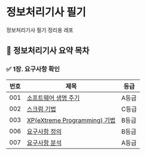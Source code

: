 # 정보처리기사 필기
정보처리기사 필기 정리용 레포


## 📘 정보처리기사 요약 목차

### ✅ 1장. 요구사항 확인

| 번호                          | 제목                         | 등급  |
| --------------------------- | -------------------------- | --- |
| 001 | [소프트웨어 생명 주기](https://github.com/computer-science-note/licence/blob/main/1과목%20-%20소프트웨어설계/1장_요구사항확인/001%20소프트웨어%20생명%20주기.md)                | A등급 |
| 002 | [스크럼 기법](https://github.com/computer-science-note/licence/blob/main/1과목%20-%20소프트웨어설계/1장_요구사항확인/002%20스크럼%20기법.md)                     | C등급 |
| 003 | [XP(eXtreme Programming) 기법](https://github.com/computer-science-note/licence/blob/main/1과목%20-%20소프트웨어설계/1장_요구사항확인/003%20XP(eXtreme%20Programming)기법.md) | B등급 |
| 006 | [요구사항 정의](https://github.com/computer-science-note/licence/blob/main/1과목%20-%20소프트웨어설계/1장_요구사항확인/006%20요구사항%20정의.md)                    | B등급 |
| 007 | [요구사항 분석](https://github.com/computer-science-note/licence/blob/main/1과목%20-%20소프트웨어설계/1장_요구사항확인/007%20요구사항%20분석.md)                    | A등급 |
